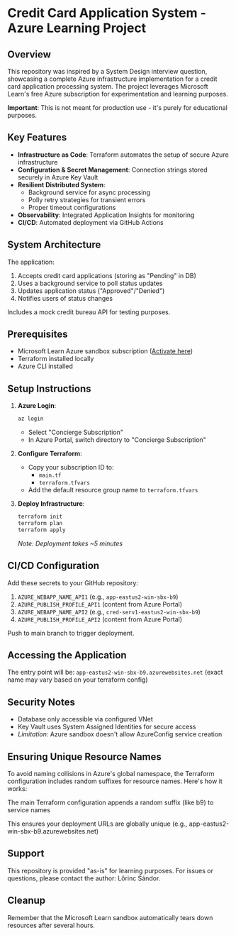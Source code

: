 # Credit Card Application System - Azure Learning Project

## Overview

This repository was inspired by a System Design interview question, showcasing a complete Azure infrastructure implementation for a credit card application processing system. The project leverages Microsoft Learn's free Azure subscription for experimentation and learning purposes.

**Important**: This is not meant for production use - it's purely for educational purposes.

## Key Features

- **Infrastructure as Code**: Terraform automates the setup of secure Azure infrastructure
- **Configuration & Secret Management**: Connection strings stored securely in Azure Key Vault
- **Resilient Distributed System**:
  - Background service for async processing
  - Polly retry strategies for transient errors
  - Proper timeout configurations
- **Observability**: Integrated Application Insights for monitoring
- **CI/CD**: Automated deployment via GitHub Actions

## System Architecture

The application:
1. Accepts credit card applications (storing as "Pending" in DB)
2. Uses a background service to poll status updates
3. Updates application status ("Approved"/"Denied")
4. Notifies users of status changes

Includes a mock credit bureau API for testing purposes.

## Prerequisites

- Microsoft Learn Azure sandbox subscription ([Activate here](https://learn.microsoft.com/en-us/training/modules/publish-app-service-static-web-app-api/4-exercise-static-web-apps?pivots=angular&source=learn))
- Terraform installed locally
- Azure CLI installed

## Setup Instructions

1. **Azure Login**:
   ```bash
   az login
   ```
   - Select "Concierge Subscription"
   - In Azure Portal, switch directory to "Concierge Subscription"

2. **Configure Terraform**:
   - Copy your subscription ID to:
     - `main.tf`
     - `terraform.tfvars`
   - Add the default resource group name to `terraform.tfvars`

3. **Deploy Infrastructure**:
   ```bash
   terraform init
   terraform plan
   terraform apply
   ```
   *Note: Deployment takes ~5 minutes*

## CI/CD Configuration

Add these secrets to your GitHub repository:

1. `AZURE_WEBAPP_NAME_API1` (e.g., `app-eastus2-win-sbx-b9`)
2. `AZURE_PUBLISH_PROFILE_API1` (content from Azure Portal)
3. `AZURE_WEBAPP_NAME_API2` (e.g., `cred-serv1-eastus2-win-sbx-b9`)
4. `AZURE_PUBLISH_PROFILE_API2` (content from Azure Portal)

Push to main branch to trigger deployment.

## Accessing the Application

The entry point will be: `app-eastus2-win-sbx-b9.azurewebsites.net` (exact name may vary based on your terraform config)

## Security Notes

- Database only accessible via configured VNet
- Key Vault uses System Assigned Identities for secure access
- *Limitation*: Azure sandbox doesn't allow AzureConfig service creation

## Ensuring Unique Resource Names
To avoid naming collisions in Azure's global namespace, the Terraform configuration includes random suffixes for resource names. Here's how it works:

The main Terraform configuration appends a random suffix (like b9) to service names

This ensures your deployment URLs are globally unique (e.g., app-eastus2-win-sbx-b9.azurewebsites.net)

## Support

This repository is provided "as-is" for learning purposes. For issues or questions, please contact the author: Lőrinc Sándor.

## Cleanup

Remember that the Microsoft Learn sandbox automatically tears down resources after several hours.
